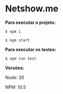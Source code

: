 # Netshow.me

**Para executar o projeto:**

`$ npm i`

`$ npm start`

**Para executar os testes:**

`$ npm run test`

**Versões:**

Node: 20

NPM: 10.5

